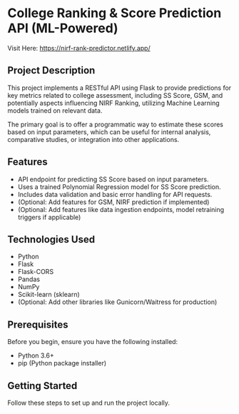 # College Ranking & Score Prediction API (ML-Powered)
Visit Here: https://nirf-rank-predictor.netlify.app/ 
## Project Description

This project implements a RESTful API using Flask to provide predictions for key metrics related to college assessment, including SS Score, GSM, and potentially aspects influencing NIRF Ranking, utilizing Machine Learning models trained on relevant data.

The primary goal is to offer a programmatic way to estimate these scores based on input parameters, which can be useful for internal analysis, comparative studies, or integration into other applications.

## Features

* API endpoint for predicting SS Score based on input parameters.
* Uses a trained Polynomial Regression model for SS Score prediction.
* Includes data validation and basic error handling for API requests.
* (Optional: Add features for GSM, NIRF prediction if implemented)
* (Optional: Add features like data ingestion endpoints, model retraining triggers if applicable)

## Technologies Used

* Python
* Flask
* Flask-CORS
* Pandas
* NumPy
* Scikit-learn (sklearn)
* (Optional: Add other libraries like Gunicorn/Waitress for production)

## Prerequisites

Before you begin, ensure you have the following installed:

* Python 3.6+
* pip (Python package installer)

## Getting Started

Follow these steps to set up and run the project locally.

